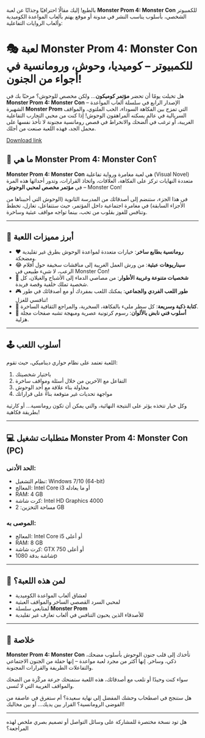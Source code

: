بالطبع! إليك مقالًا احترافيًا وجذابًا عن لعبة **Monster Prom 4: Monster Con** للكمبيوتر الشخصي، بأسلوب يناسب النشر في مدونة أو موقع يهتم بألعاب المواعدة الكوميدية وألعاب الروايات التفاعلية:
# 🎭 لعبة Monster Prom 4: Monster Con للكمبيوتر – كوميديا، وحوش، ورومانسية في أجواء من الجنون!
هل تخيلت يومًا أن تحضر **مؤتمر كوميكون**... ولكن مخصص للوحوش؟
مرحبًا بك في **Monster Prom 4: Monster Con** – الإصدار الرابع في سلسلة ألعاب المواعدة الشهيرة **Monster Prom** التي تمزج بين الفكاهة السوداء، الحب الملتوي، والمواقف السريالية في عالمٍ يسكنه المراهقون الوحوش!
إذا كنت من محبي التجارب التفاعلية الغريبة، أو ترغب في الضحك والانخراط في قصص رومانسية مجنونة لا تأخذ نفسها على محمل الجد، فهذه اللعبة صنعت من أجلك.

[Download link]( https://igetintopc.info/download-latest-software-setup/)

## 👾 ما هي Monster Prom 4: Monster Con؟

**Monster Prom 4: Monster Con** هي لعبة مغامرة ورواية تفاعلية (Visual Novel) متعددة النهايات تركز على الفكاهة، العلاقات، واتخاذ القرارات، وتدور أحداثها هذه المرة في **مؤتمر مخصص لمحبي الوحوش** – Monster Con!

في هذا الجزء، ستنضم إلى أصدقائك من المدرسة الثانوية (الوحوش التي أحببناها من الأجزاء السابقة) في مغامرة اجتماعية داخل المؤتمر، حيث ستتفاعل، تغازل، تخطط وتنافس للفوز بقلوب من تحب، بينما تواجه مواقف عبثية وساخرة.

---

## 🌟 أبرز مميزات اللعبة

* ❤️ **رومانسية بطابع ساخر**: خيارات متعددة لمواعدة الوحوش بطرق غير تقليدية ومضحكة.
* 😂 **سيناريوهات عبثية**: من ورش العمل الغريبة إلى مناقشات سخيفة حول أفلام الرعب، لا شيء طبيعي في Monster Con!
* 🧛 **شخصيات متنوعة وغريبة الأطوار**: من مصاصي الدماء إلى الأشباح والغيلان، كل شخصية تملك خلفية وقصة فريدة.
* 🎮 **طور اللعب الفردي والجماعي**: يمكنك اللعب بمفردك أو مع أصدقائك في طور تنافسي للغزل!
* 📝 **كتابة ذكية وسريعة**: كل سطر مليء بالفكاهة، السخرية، والمراجع الثقافية الساخرة.
* 🎨 **أسلوب فني نابض بالألوان**: رسوم كرتونية عصرية ومبهجة تشبه صفحات مجلة هزلية.

---

## 🕹️ أسلوب اللعب

اللعبة تعتمد على نظام حواري ديناميكي، حيث تقوم:

1. باختيار شخصيتك
2. التفاعل مع الآخرين من خلال أسئلة ومواقف ساخرة
3. محاولة بناء علاقة مع أحد الوحوش
4. مواجهة تحديات غير متوقعة بناءً على قراراتك

وكل خيار تتخذه يؤثر على النتيجة النهائية، والتي يمكن أن تكون رومانسية... أو كارثية بطريقة فكاهية!

---

## 💻 متطلبات تشغيل Monster Prom 4: Monster Con (PC)

### الحد الأدنى:

* نظام التشغيل: Windows 7/10 (64-bit)
* المعالج: Intel Core i3 أو ما يعادله
* RAM: 4 GB
* كرت شاشة: Intel HD Graphics 4000
* مساحة التخزين: 2 GB

### الموصى به:

* المعالج: Intel Core i5 أو أعلى
* RAM: 8 GB
* كرت شاشة: GTX 750 أو أعلى
* شاشة بدقة 1080p

---

## 🎯 لمن هذه اللعبة؟

* لعشاق ألعاب المواعدة الكوميدية
* لمحبي السرد القصصي الساخر والمواقف العبثية
* لمتابعي سلسلة **Monster Prom**
* للأصدقاء الذين يحبون التنافس في ألعاب تعارف غير تقليدية

---

## 📝 خلاصة

**Monster Prom 4: Monster Con** تأخذك إلى قلب جنون الوحوش بأسلوب مضحك، ذكي، وساخر. إنها أكثر من مجرد لعبة مواعدة – إنها حفلة من الجنون الاجتماعي والتفاعلات الطريفة والقرارات المجنونة.

سواء كنت وحيدًا أو تلعب مع أصدقائك، هذه اللعبة ستمنحك جرعة مركّزة من الضحك والمواقف الغريبة التي لا تُنسى.

هل ستنجح في اصطحاب وحشك المفضل إلى نهاية سعيدة؟ أم ستغرق في عاصفة من الفوضى الرومانسية؟
القرار بين يديك… أو بين مخالبك!

---

هل تود نسخة مختصرة للمشاركة على وسائل التواصل أو تصميم بصري ملخص لهذه المراجعة؟
